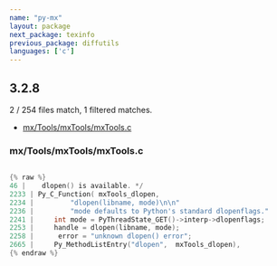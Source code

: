 ```yaml
---
name: "py-mx"
layout: package
next_package: texinfo
previous_package: diffutils
languages: ['c']
---
```

## 3.2.8
2 / 254 files match, 1 filtered matches.

 - [mx/Tools/mxTools/mxTools.c](#mxtoolsmxtoolsmxtoolsc)

### mx/Tools/mxTools/mxTools.c

```c

{% raw %}
46 |    dlopen() is available. */
2233 | Py_C_Function( mxTools_dlopen,
2234 | 	       "dlopen(libname, mode)\n\n"
2236 | 	       "mode defaults to Python's standard dlopenflags."
2241 |     int mode = PyThreadState_GET()->interp->dlopenflags;
2253 |     handle = dlopen(libname, mode);
2258 | 	    error = "unknown dlopen() error";
2665 |     Py_MethodListEntry("dlopen",  mxTools_dlopen),
{% endraw %}

```